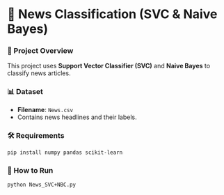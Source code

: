 # 📰 News Classification (SVC & Naive Bayes)

### 📌 Project Overview
This project uses **Support Vector Classifier (SVC)** and **Naive Bayes** to classify news articles.

### 📊 Dataset
- **Filename**: `News.csv`
- Contains news headlines and their labels.

### 🛠️ Requirements
```bash
pip install numpy pandas scikit-learn
```

### 🚀 How to Run
```bash
python News_SVC+NBC.py
```

